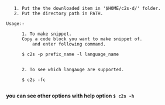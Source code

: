 ```
   1. Put the the downloaded item in '$HOME/c2s-d/' folder.
   2. Put the directory path in PATH.
   
Usage:-
 
	  1. To make snippet.
	  Copy a code block you want to make snippet of.
          and enter following command.
	  
	  $ c2s -p prefix_name -l language_name 
	
	  
	  2. To see which langauge are supported.
		
	  $ c2s -fc


```

__you can see other options with help option `$ c2s -h`__
